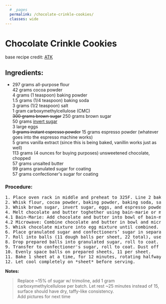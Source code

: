 ```yaml
---
  # _pages
  permalink: /chocolate-crinkle-cookies/
  classes: wide
---
```

# Chocolate Crinkle Cookies
base recipe credit: [ATK](https://www.americastestkitchen.com/recipes/8125-chocolate-crinkle-cookies?incode=MASAD00L0&ref=new_search_experience_1)  

## **Ingredients:**   

- 297 grams all-purpose flour  
42 grams cocoa powder  
4 grams (1 teaspoon) baking powder  
1.5 grams (1/4 teaspoon) baking soda  
3 grams (1/2 teaspoon) salt   
1 gram carboxymethylcellulose (CMC)  
~~300 grams brown sugar~~ 250 grams brown sugar  
50 grams [invert sugar](/invert-sugar/)  
3 large eggs    
~~9 grams instant espresso powder~~ 15 grams espresso powder (whatever goes into the espresso machine works)    
5 grams vanilla extract (since this is being baked, vanillin works just as well)  
113 grams (4 ounces for buying purposes) unsweetened chocolate, chopped  
57 grams unsalted butter  
99 grams granulated sugar for coating  
57 grams confectioner's sugar for coating </pre>    

### **Procedure:**  
<pre>
1. Place oven rack in middle and preheat to 325F. Line 2 baking sheets with parchment paper.
2. Whisk flour, cocoa powder, baking powder, baking soda, salt and CMC together in medium bowl. 
3. Whisk brown sugar, invert sugar, eggs, and espresso powder together in large bowl.
4. Melt chocolate and butter toghether using bain-marie or microwave method.   
4.1 Bain-Marie: Add chocolate and butter into bowl of bain-marie, heat at medium-high, stirring constantly until smooth and melted.  
4.2 Microwave: Combine chocolate and butter in bowl and microwave at 50 percent power, stirring occasionally, until melted, 2 to 3 minutes.  
5. Whisk chocolate mixture into egg mixture until combined. Fold in flour mixture until no dry streak remain. Let dough sit at room temperature for 25 minutes or until it is dry to the touch  
6. Place granulated sugar and confectioners’ sugar in separate shallow dishes.  
7. Roll into balls (11 dough balls per sheet, 22 total), use a #30 scoop or 2-tablespoon measure for best results **weigh them next time**.
8. Drop prepared balls into granulated sugar, roll to coat.
9. Transfer to confectioner's sugar, roll to coat. Dust off excess before placing on sheet.
10. Evenly space balls on prepared sheets, 11 per sheet.
11. Bake 1 sheet at a time, for 12 minutes, rotating halfway through. Bake until puffed and cracked and edges have begun to set but centers are still soft (cookies will look raw between cracks and seem underdone)
12. Let cool completely on *sheet* before serving.  </pre>
**Notes:**  
> Replace ~15% of sugar w/ trimoline, add 1 gram carboxymethylcellulose per batch. Let rest ~25 minutes instead of 15, surface should have dry, taffy-like consistency.  
> Add pictures for next time
